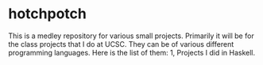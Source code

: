 # hotchpotch
This is a medley repository for various small projects. Primarily it will be for the class projects that I do at UCSC. They can be of various different programming languages. Here is the list of them: 
1, Projects I did in Haskell. 
